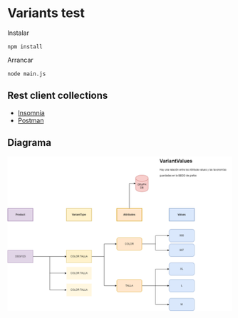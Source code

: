 # Variants test
Instalar
```
npm install
```

Arrancar
```
node main.js
```

## Rest client collections
* [Insomnia](./doc/insomnia/Insomnia_2023-08-01.json)
* [Postman](./doc/postman_collection/Variants.postman_collection.json)

## Diagrama
![Variantes](./doc/variantes-unidimensional.drawio.png)
